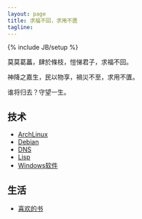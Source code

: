 ```yaml
---
layout: page
title: 求福不回，求用不匮
tagline: 
---
```

{% include JB/setup %}

莫莫葛藟，肆於條枝，愷悌君子，求福不回。

神降之嘉生，民以物享，禍災不至，求用不匱。

谁将归去？守望一生。

## 技术

- [ArchLinux](archlinux.html)
- [Debian](debian.html)
- [DNS](dns.html)
- [Lisp](lisp.html)
- [Windows软件](windows.html)

## 生活

- [喜欢的书](book.html)
